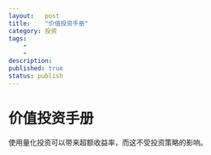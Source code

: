 ```yaml
---
layout:   post
title:    "价值投资手册"
category: 投资 
tags:     
    -  
    -   
description: 
published: true
status: publish
---
```

 
# 价值投资手册
 
使用量化投资可以带来超额收益率，而这不受投资策略的影响。
